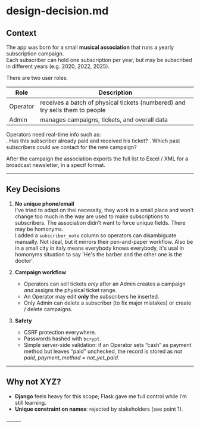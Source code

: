 # design-decision.md

## Context

The app was born for a small **musical association** that runs a yearly subscription campaign.  
Each subscriber can hold one subscription per year, but may be subscribed in different years (e.g. 2020, 2022, 2025).

There are two user roles:

| Role     | Description                                                                  |
|----------|------------------------------------------------------------------------------|
| Operator | receives a batch of physical tickets (numbered) and try sells them to people |
| Admin    | manages campaigns, tickets, and overall data |

Operators need real-time info such as:  
. Has this subscriber already paid and received his ticket?
. Which past subscribers could we contact for the new campaign?

After the campaign the association exports the full list to Excel / XML for a broadcast newsletter, in a specif format.

---

## Key Decisions

1. **No unique phone/email**  
   I've tried to adapt on thei necessity, they work in a small place and won't change too much in the way are used to make subscriptions to subscribers.
   The association didn’t want to force unique fields. There may be homonyms.  
   I added a `subscriber_note` column so operators can disambiguate manually. Not ideal, but it mirrors their pen-and-paper workflow. Also be in a small city in italy means everybody knows everybody, it's usal in homonyms situation to say 'He's the barber and the other one is the doctor'.

2. **Campaign workflow**  
   - Operators can sell tickets *only* after an Admin creates a campaign *and* assigns the physical ticket range.  
   - An Operator may edit **only** the subscribers he inserted.  
   - Only Admin can delete a subscriber (to fix major mistakes) or create / delete campaigns.

3. **Safety**  
   - CSRF protection everywhere.  
   - Passwords hashed with `bcrypt`.  
   - Simple server-side validation: if an Operator sets “cash” as payment method but leaves “paid” unchecked, the record is stored as *not paid*, *payment_method = not_yet_paid*.

---

## Why not XYZ?

- **Django** feels heavy for this scope; Flask gave me full control while I’m still learning.
- **Unique constraint on names**: rejected by stakeholders (see point 1).

⸻

